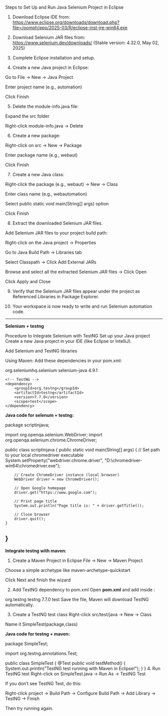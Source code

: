 Steps to Set Up and Run Java Selenium Project in Eclipse

1. Download Eclipse IDE from:
https://www.eclipse.org/downloads/download.php?file=/oomph/epp/2025-03/R/eclipse-inst-jre-win64.exe

2. Download Selenium JAR files from:
https://www.selenium.dev/downloads/
(Stable version: 4.32.0, May 02, 2025)

3. Complete Eclipse installation and setup.

4. Create a new Java project in Eclipse:

Go to File → New → Java Project

Enter project name (e.g., automation)

Click Finish

5. Delete the module-info.java file:

Expand the src folder

Right-click module-info.java → Delete

6. Create a new package:

Right-click on src → New → Package

Enter package name (e.g., webaut)

Click Finish

7. Create a new Java class:

Right-click the package (e.g., webaut) → New → Class

Enter class name (e.g., webautomation)

Select public static void main(String[] args) option

Click Finish

8. Extract the downloaded Selenium JAR files.

Add Selenium JAR files to your project build path:

Right-click on the Java project → Properties

Go to Java Build Path → Libraries tab

Select Classpath → Click Add External JARs

Browse and select all the extracted Selenium JAR files → Click Open

Click Apply and Close

9. Verify that the Selenium JAR files appear under the project as Referenced Libraries in Package Explorer.

10. Your workspace is now ready to write and run Selenium automation code.

--------------------------------------------------------------------------------------------------------------------------------------------------------------------------------------------------------------------


**Selenium + testng**

Procedure to Integrate Selenium with TestNG
Set up your Java project
Create a new Java project in your IDE (like Eclipse or IntelliJ).

Add Selenium and TestNG libraries

Using Maven: Add these dependencies in your pom.xml:

<dependencies>
    <!-- Selenium Java -->
    <dependency>
        <groupId>org.seleniumhq.selenium</groupId>
        <artifactId>selenium-java</artifactId>
        <version>4.9.1</version>
    </dependency>

    <!-- TestNG -->
    <dependency>
        <groupId>org.testng</groupId>
        <artifactId>testng</artifactId>
        <version>7.7.0</version>
        <scope>test</scope>
    </dependency>
</dependencies>

**Java code for selenum + testng:**

package scriptinjava;

import org.openqa.selenium.WebDriver;
import org.openqa.selenium.chrome.ChromeDriver;

public class scriptinjava {
    public static void main(String[] args) {
        // Set path to your local chromedriver executable
        System.setProperty("webdriver.chrome.driver", "D:\\chromedriver-win64\\chromedriver.exe");

        // Create ChromeDriver instance (local browser)
        WebDriver driver = new ChromeDriver();

        // Open Google homepage
        driver.get("https://www.google.com");

        // Print page title
        System.out.println("Page title is: " + driver.getTitle());

        // Close browser
        driver.quit();
    }
}
--------------------------------------------------------------------------------------------------------------------------------------------------------------------------------------------------------------------

**Integrate testng with maven:**

1. Create a Maven Project in Eclipse
File → New → Maven Project

Choose a simple archetype like maven-archetype-quickstart

Click Next and finish the wizard

2. Add TestNG dependency to pom.xml
Open **pom.xml** and add inside <dependencies>:

<dependency>
    <groupId>org.testng</groupId>
    <artifactId>testng</artifactId>
    <version>7.7.0</version>
    <scope>test</scope>
</dependency>
Save the file, Maven will download TestNG automatically.

3. Create a TestNG test class
Right-click src/test/java → New → Class

Name it SimpleTest(package,class)

**Java code for testng + maven:**

package SimpleTest;

import org.testng.annotations.Test;

public class SimpleTest {
    @Test
    public void testMethod() {
        System.out.println("TestNG test running with Maven in Eclipse!");
    }
}
4. Run TestNG test
Right-click on SimpleTest.java → Run As → TestNG Test

If you don’t see TestNG Test, do this:

Right-click project → Build Path → Configure Build Path → Add Library → TestNG → Finish

Then try running again.

